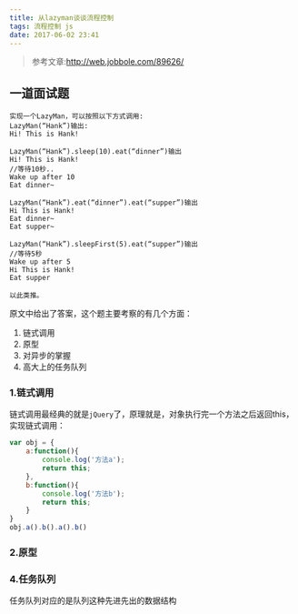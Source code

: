 ```yaml
---
title: 从lazyman谈谈流程控制
tags: 流程控制 js
date: 2017-06-02 23:41
---
```

> 参考文章:http://web.jobbole.com/89626/

## 一道面试题
```
实现一个LazyMan，可以按照以下方式调用:
LazyMan(“Hank”)输出:
Hi! This is Hank!

LazyMan(“Hank”).sleep(10).eat(“dinner”)输出
Hi! This is Hank!
//等待10秒..
Wake up after 10
Eat dinner~

LazyMan(“Hank”).eat(“dinner”).eat(“supper”)输出
Hi This is Hank!
Eat dinner~
Eat supper~

LazyMan(“Hank”).sleepFirst(5).eat(“supper”)输出
//等待5秒
Wake up after 5
Hi This is Hank!
Eat supper

以此类推。
```
原文中给出了答案，这个题主要考察的有几个方面：
1. 链式调用
2. 原型
3. 对异步的掌握
4. 高大上的任务队列
### 1.链式调用
链式调用最经典的就是`jQuery`了，原理就是，对象执行完一个方法之后返回this，实现链式调用：
```js
var obj = {
    a:function(){
        console.log('方法a');
        return this;
    },
    b:function(){
        console.log('方法b');
        return this;
    }
}
obj.a().b().a().b()
```
### 2.原型

### 4.任务队列

任务队列对应的是队列这种先进先出的数据结构